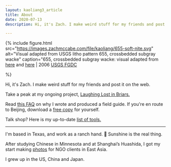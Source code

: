 ```yaml
---
layout: kaoliang3_article
title: About 
date: 2020-07-13
description: Hi, it's Zach. I make weird stuff for my friends and post it on the web.

---
```



{% include figure.html
src="https://images.zachmccabe.com/file/kaoliang/655-soft-nite.svg"
alt="Visual adapted from USGS litho pattern 655, crossbedded subgray wacke"
caption="655, crossbedded subgray wacke: visual adapted from [here][1] and [here][2] | 2006 [USGS FGDC][3]

[1]: https://github.com/coolbutuseless/svgpatternusgs
[2]: https://github.com/davenquinn/geologic-patterns/blob/master/docs/FGDC-documentation.md
[3]: https://ngmdb.usgs.gov/fgdc_gds/geolsymstd.php"
%}

<span class="lede">Hi, it's Zach. I make weird stuff for my friends and post it on the web.</span>

Take a peak at my ongoing project, [Laughing Lost in Briars.]

Read [this FAQ] on why I wrote and produced a field guide. If you're en route to Beijing, download a [free copy] for yourself.

Talk shop? Here is my up-to-date [list of tools.]

---

I'm based in Texas, and work as a ranch hand. 🍃 Sunshine is the real thing.

After studying Chinese in Minnesota and at Shanghai’s Huashida, I got my start making [photos] for NGO clients in East Asia.

I grew up in the US, China and Japan.



[Laughing Lost in Briars.]: https://www.zachmccabe.com/briars

[this FAQ]: https://www.zachmccabe.com/beijing/faq#why-is-this-book-free

[free copy]: https://www.zachmccabe.com/beijing

[list of tools.]: https://www.zachmccabe.com/tools

[photos]: https://www.zachmccabe.com/postcard
